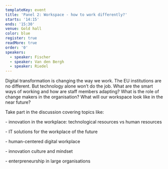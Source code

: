 ```yaml
---
templateKey: event
title: 'Panel 2: Workspace - how to work differently?'
starts: '14:15'
ends: '15:30'
venue: Gold hall
color: blue
register: true
readMore: true
order: '0'
speakers:
  - speaker: Fischer
  - speaker: Van den Bergh
  - speaker: Riedel
---
```

Digital transformation is changing the way we work. The EU institutions are no different. But technology alone won’t do the job. What are the smart ways of working and how are staff members adapting? What is the role of change makers in the organisation? What will our workspace look like in the near future?





Take part in the discussion covering topics like:



\- innovation in the workplace: technological resources vs human resources 



\- IT solutions for the workplace of the future



\- human-centered digital workplace 



\- innovation culture and mindset



\- enterpreneurship in large organisations
